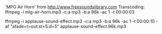 
'MPG Air Horn' from http://www.freesoundslibrary.com
Transcoding: ffmpeg -i mlg-air-horn.mp3 -c:a mp3 -b:a 96k -ac 1 -t 00:00:03 

ffmpeg -i applause-sound-effect.mp3 -c:a mp3 -b:a 96k -ac 1 -t 00:00:10 -af "afade=t=out:st=5:d=5" applause-sound-effect.96k.mp3